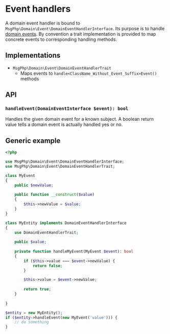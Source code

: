 # Event handlers

A domain event handler is bound to `MsgPhp\Domain\Event\DomainEventHandlerInterface`. Its purpose is to handle
[domain events](events.md). By convention a trait implementation is provided to map concrete events to corresponding
handling methods.

## Implementations

- `MsgPhp\Domain\Event\DomainEventHandlerTrait`
    - Maps events to `handle<ClassName_Without_Event_Suffix>Event()` methods

## API

### `handleEvent(DomainEventInterface $event): bool`

Handles the given domain event for a known subject. A boolean return value tells a domain event is actually handled yes
or no.

## Generic example

```php
<?php

use MsgPhp\Domain\Event\DomainEventHandlerInterface;
use MsgPhp\Domain\Event\DomainEventHandlerTrait;

class MyEvent
{
    public $newValue;
    
    public function __construct($value)
    {
        $this->newValue = $value;
    }
}

class MyEntity implements DomainEventHandlerInterface
{
    use DomainEventHandlerTrait;
    
    public $value;
    
    private function handleMyEvent(MyEvent $event): bool
    {
        if ($this->value === $event->newValue) {
            return false;
        }

        $this->value = $event->newValue;
        
        return true;
    }
    
}

$entity = new MyEntity();
if ($entity->handleEvent(new MyEvent('value'))) {
    // do something
}
```
